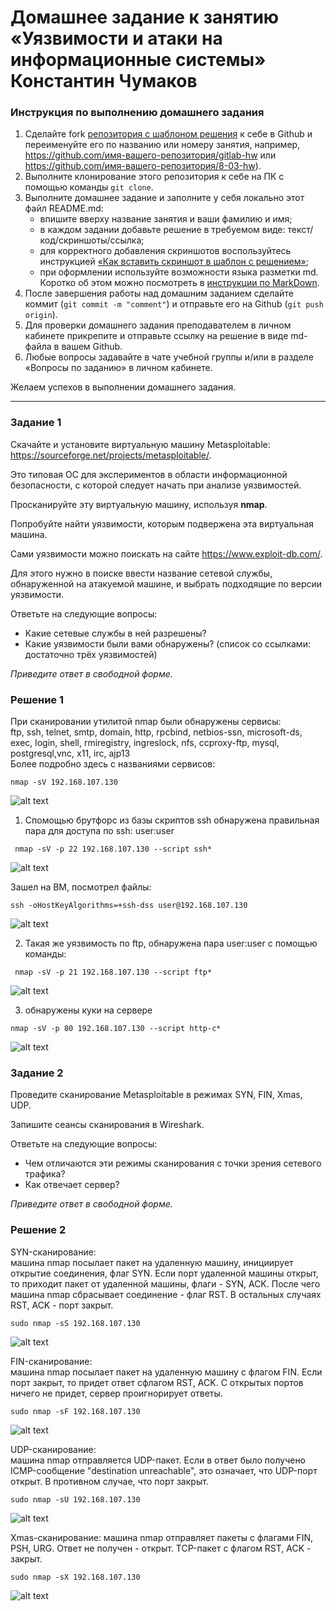 # Домашнее задание к занятию «Уязвимости и атаки на информационные системы» Константин Чумаков

### Инструкция по выполнению домашнего задания

1. Сделайте fork [репозитория c шаблоном решения](https://github.com/netology-code/sys-pattern-homework) к себе в Github и переименуйте его по названию или номеру занятия, например, https://github.com/имя-вашего-репозитория/gitlab-hw или https://github.com/имя-вашего-репозитория/8-03-hw).
2. Выполните клонирование этого репозитория к себе на ПК с помощью команды `git clone`.
3. Выполните домашнее задание и заполните у себя локально этот файл README.md:
   - впишите вверху название занятия и ваши фамилию и имя;
   - в каждом задании добавьте решение в требуемом виде: текст/код/скриншоты/ссылка;
   - для корректного добавления скриншотов воспользуйтесь инструкцией [«Как вставить скриншот в шаблон с решением»](https://github.com/netology-code/sys-pattern-homework/blob/main/screen-instruction.md);
   - при оформлении используйте возможности языка разметки md. Коротко об этом можно посмотреть в [инструкции по MarkDown](https://github.com/netology-code/sys-pattern-homework/blob/main/md-instruction.md).
4. После завершения работы над домашним заданием сделайте коммит (`git commit -m "comment"`) и отправьте его на Github (`git push origin`).
5. Для проверки домашнего задания преподавателем в личном кабинете прикрепите и отправьте ссылку на решение в виде md-файла в вашем Github.
6. Любые вопросы задавайте в чате учебной группы и/или в разделе «Вопросы по заданию» в личном кабинете.

Желаем успехов в выполнении домашнего задания.

------

### Задание 1

Скачайте и установите виртуальную машину Metasploitable: https://sourceforge.net/projects/metasploitable/.

Это типовая ОС для экспериментов в области информационной безопасности, с которой следует начать при анализе уязвимостей.

Просканируйте эту виртуальную машину, используя **nmap**.

Попробуйте найти уязвимости, которым подвержена эта виртуальная машина.

Сами уязвимости можно поискать на сайте https://www.exploit-db.com/.

Для этого нужно в поиске ввести название сетевой службы, обнаруженной на атакуемой машине, и выбрать подходящие по версии уязвимости.

Ответьте на следующие вопросы:

- Какие сетевые службы в ней разрешены?
- Какие уязвимости были вами обнаружены? (список со ссылками: достаточно трёх уязвимостей)
  
*Приведите ответ в свободной форме.*     

### Решение 1   
При сканировании утилитой nmap были обнаружены сервисы:   
ftp, ssh, telnet, smtp, domain, http, rpcbind, netbios-ssn, microsoft-ds, exec, login, shell, rmiregistry, ingreslock, nfs, ccproxy-ftp, mysql, postgresql,vnc, x11, irc, ajp13   
Более подробно здесь с названиями сервисов:   
```
nmap -sV 192.168.107.130
```

![alt text](https://github.com/BudyGun/uyazvimost-pc/blob/main/images/sec3.png)

1) Спомощью брутфорс из базы скриптов ssh обнаружена правильная пара для доступа по ssh:  user:user      
```
 nmap -sV -p 22 192.168.107.130 --script ssh*     
```
![alt text](https://github.com/BudyGun/uyazvimost-pc/blob/main/images/sec10.png)   

Зашел на ВМ, посмотрел файлы:   
```
ssh -oHostKeyAlgorithms=+ssh-dss user@192.168.107.130
```

![alt text](https://github.com/BudyGun/uyazvimost-pc/blob/main/images/sec11.png)    

2) Такая же уязвимость по ftp, обнаружена пара user:user с помощью команды:   
```
 nmap -sV -p 21 192.168.107.130 --script ftp*     
```
![alt text](https://github.com/BudyGun/uyazvimost-pc/blob/main/images/sec12.png)    

3) обнаружены куки на сервере
```
nmap -sV -p 80 192.168.107.130 --script http-c*
```
![alt text](https://github.com/BudyGun/uyazvimost-pc/blob/main/images/sec30.png)   

### Задание 2

Проведите сканирование Metasploitable в режимах SYN, FIN, Xmas, UDP.

Запишите сеансы сканирования в Wireshark.

Ответьте на следующие вопросы:

- Чем отличаются эти режимы сканирования с точки зрения сетевого трафика?
- Как отвечает сервер?

*Приведите ответ в свободной форме.*

### Решение 2    

SYN-сканирование:   
машина nmap посылает пакет на удаленную машину, инициирует открытие соединения, флаг SYN. Если порт удаленной машины открыт, то приходит пакет от удаленной машины, флаги - SYN, ACK. После чего машина nmap сбрасывает соединение - флаг RST. В остальных случаях RST, ACK - порт закрыт.

```
sudo nmap -sS 192.168.107.130
```
![alt text](https://github.com/BudyGun/uyazvimost-pc/blob/main/images/sec200.png)  

FIN-сканирование:   
машина nmap посылает пакет на удаленную машину с флагом FIN. Если порт закрыт, то придет ответ сфлагом RST, ACK. С открытых портов ничего не придет, сервер проигнорирует ответы.
```
sudo nmap -sF 192.168.107.130
```
![alt text](https://github.com/BudyGun/uyazvimost-pc/blob/main/images/sec201.png)  

UDP-сканирование:   
машина nmap отправляется UDP-пакет. Если в ответ было получено ICMP-сообщение "destination unreachable", это означает, что UDP-порт открыт. В противном случае, что порт закрыт.
```
sudo nmap -sU 192.168.107.130
```
![alt text](https://github.com/BudyGun/uyazvimost-pc/blob/main/images/sec204.png)  

Xmas-сканирование:
машина nmap отправляет пакеты с флагами FIN, PSH, URG. Ответ не получен - открыт. TCP-пакет с флагом RST, ACK - закрыт.
```
sudo nmap -sX 192.168.107.130
```
![alt text](https://github.com/BudyGun/uyazvimost-pc/blob/main/images/sec205.png)  




